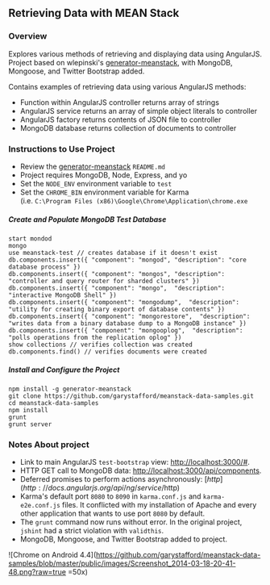 ## Retrieving Data with MEAN Stack
### Overview
Explores various methods of retrieving and displaying data using AngularJS. Project based on wlepinski's [generator-meanstack](https://github.com/wlepinski/generator-meanstack), with MongoDB, Mongoose, and Twitter Bootstrap added.


Contains examples of retrieving data using various AngularJS methods:
* Function within AngularJS controller returns array of strings
* AngularJS service returns an array of simple object literals to controller
* AngularJS factory returns contents of JSON file to controller
* MongoDB database returns collection of documents to controller

### Instructions to Use Project
* Review the [generator-meanstack](https://github.com/wlepinski/generator-meanstack) `README.md`
* Project requires MongoDB, Node, Express, and yo
* Set the `NODE_ENV` environment variable to `test`
* Set the `CHROME_BIN` environment variable for Karma  
(i.e. `C:\Program Files (x86)\Google\Chrome\Application\chrome.exe`

##### Create and Populate MongoDB Test Database

```
start mondod
mongo
use meanstack-test // creates database if it doesn't exist
db.components.insert({ "component": "mongod", "description": "core database process" })
db.components.insert({ "component": "mongos", "description": "controller and query router for sharded clusters" })
db.components.insert({ "component": "mongo",  "description": "interactive MongoDB Shell" })
db.components.insert({ "component": "mongodump",  "description": "utility for creating binary export of database contents" })
db.components.insert({ "component": "mongorestore",  "description": "writes data from a binary database dump to a MongoDB instance" })
db.components.insert({ "component": "mongooplog",  "description": "polls operations from the replication oplog" })
show collections // verifies collection was created
db.components.find() // verifies documents were created
```

##### Install and Configure the Project

```
npm install -g generator-meanstack
git clone https://github.com/garystafford/meanstack-data-samples.git
cd meanstack-data-samples
npm install
grunt
grunt server
```

### Notes About project
* Link to main AngularJS `test-bootstrap` view: [http://localhost:3000/#](http://localhost:3000/#).
* HTTP GET call to MongoDB data: [http://localhost:3000/api/components](http://localhost:3000/api/components).
* Deferred promises to perform actions asynchronously: [$http](http://docs.angularjs.org/api/ng/service/$http)
* Karma's default port `8080` to `8090` in `karma.conf.js` and `karma-e2e.conf.js` files. It conflicted with my installation of Apache and every other application that wants to use port `8080` by default.
* The `grunt` command now runs without error. In the original project, `jshint` had a strict violation with `validthis`.
* MongoDB, Mongoose, and Twitter Bootstrap added to project.

![Chrome on Android 4.4](https://github.com/garystafford/meanstack-data-samples/blob/master/public/images/Screenshot_2014-03-18-20-41-48.png?raw=true =50x)
